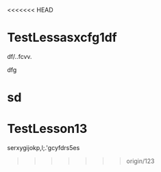 <<<<<<< HEAD
# TestLessasxcfg1df
df/..fcvv.

dfg


sd
=======
# TestLesson13
serxygijokp,l;.'gcyfdrs5es
>>>>>>> origin/123
